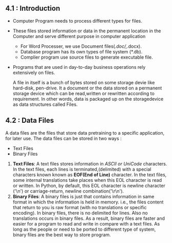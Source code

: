 ## 4.1 : Introduction
- Computer Program needs to process different types for files.
- These files stored information or data in the permanent location in the Computer and serve different purpose in computer application
    - For Word Processer, we use Document files(*.doc/,*.docx).
    - Database program has its own types of file system (*.db).
    - Complier program use source files to generate executable file.
- Programs that are used in day-to-day business operations rely extensively on files. 

    A file in itself is a bunch of bytes stored on some storage devie like hard-disk, pen-drive. It  a document or the data stored on a permanent storage device which can be read,written or rewritten according to requirement. In other words, data is packaged up on the storagedevice as data structures called Files. 

## 4.2 : Data Files
A data files are the files that store data pretraining to a specific application, for later use. The data files can be stored in two ways :
- Text Files
- Binary Files

1. **Text Files**: A text files stores information in *ASCII or UniCode* characters. In the text files, each lines is terminated,(delimited) with a special characters known known as **EOF(End of Line)** character. In the text files, some internal translations take places when this EOL character is read or written. In Python, by default, this EOL character is newline character ('\n') or carriage-return, newline combination('\r\n').
2. **Binary Files**: A binary files is just that contains information in same format in which the information is held in memory. i.e., the files content that return to you is raw format (with no translations or specific encoding). In binary files, there is no delimited for lines. Also no translations occurs in binary files. As a result, binary files are faster and easier for a program to read and write in compare with a text files. As long as the people or need to be ported to different type of system, binary files are the best way to store program.